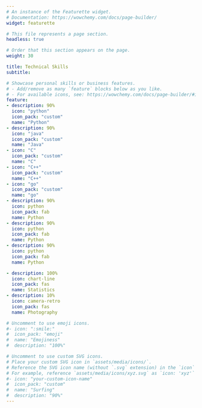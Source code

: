 ```yaml
---
# An instance of the Featurette widget.
# Documentation: https://wowchemy.com/docs/page-builder/
widget: featurette

# This file represents a page section.
headless: true

# Order that this section appears on the page.
weight: 30

title: Technical Skills
subtitle:

# Showcase personal skills or business features.
# - Add/remove as many `feature` blocks below as you like.
# - For available icons, see: https://wowchemy.com/docs/page-builder/#icons
feature:
- description: 90%
  icon: "python"
  icon_pack: "custom"
  name: "Python"
- description: 90%
  icon: "java"
  icon_pack: "custom"
  name: "Java"
- icon: "C"
  icon_pack: "custom"
  name: "C"
- icon: "C++"
  icon_pack: "custom"
  name: "C++"
- icon: "go"
  icon_pack: "custom"
  name: "go"
- description: 90%
  icon: python
  icon_pack: fab
  name: Python
- description: 90%
  icon: python
  icon_pack: fab
  name: Python
- description: 90%
  icon: python
  icon_pack: fab
  name: Python

- description: 100%
  icon: chart-line
  icon_pack: fas
  name: Statistics
- description: 10%
  icon: camera-retro
  icon_pack: fas
  name: Photography

# Uncomment to use emoji icons.
#- icon: ":smile:"
#  icon_pack: "emoji"
#  name: "Emojiness"
#  description: "100%"  

# Uncomment to use custom SVG icons.
# Place your custom SVG icon in `assets/media/icons/`.
# Reference the SVG icon name (without `.svg` extension) in the `icon` field.
# For example, reference `assets/media/icons/xyz.svg` as `icon: 'xyz'`
#- icon: "your-custom-icon-name"
#  icon_pack: "custom"
#  name: "Surfing"
#  description: "90%"
---
```

